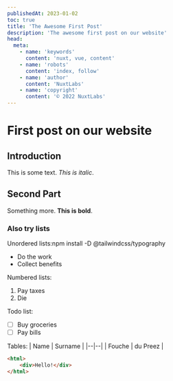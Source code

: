 ```yaml
---
publishedAt: 2023-01-02
toc: true
title: 'The Awesome First Post'
description: 'The awesome first post on our website'
head:
  meta:
    - name: 'keywords'
      content: 'nuxt, vue, content'
    - name: 'robots'
      content: 'index, follow'
    - name: 'author'
      content: 'NuxtLabs'
    - name: 'copyright'
      content: '© 2022 NuxtLabs'
---
```


# First post on our website

## Introduction

This is some text. _This is italic_.

## Second Part

Something more. **This is bold**.

### Also try lists

Unordered lists:npm install -D @tailwindcss/typography

- Do the work
- Collect benefits

Numbered lists:

1.  Pay taxes
2.  Die

Todo list:

- [ ] Buy groceries
- [ ] Pay bills

Tables:
| Name | Surname |
|--|--|
| Fouche | du Preez |

```html
<html>
	<div>Hello!</div>
</html>
```
